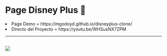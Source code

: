 
# Page Disney Plus 💙
<li>Page Demo = https://mgodoyd.github.io/disneyplus-clone/ <br></li>
<li>Directo del Proyecto = https://youtu.be/WHSusNX7ZPM<br></li>


<hr>
<br>
<img src="https://i.imgur.com/9diSoLn.jpg">

